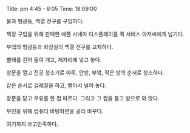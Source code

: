 Title: pm 4:45 - 6:05
Time: 18:09:00

물과 형광등, 백열 전구를 구입하다.

책장 구입을 위해 판매한 애플 시네마 디스플레이를 퀵 서비스 아저씨에게 넘기다.

부엌의 형광등과 화장실의 백열 전구를 교체하다.

빨래를 걷어 들여 개고, 제자리에 넣고 놓다.

창문을 열고 진공 청소기로 마루, 안방, 부엌, 작은 방의 순서로 청소하다.

같은 순서로 걸레질을 하고, 빨아서 널어 놓다.

창문을 닫고 우유를 한 컵 따르다. 그리고 그 컵을 들고 방으로 와 앉다.

부인을 위해 컴퓨터 바탕화면을 골라 바꾸다.

여기까지 쓰고만족하다.

